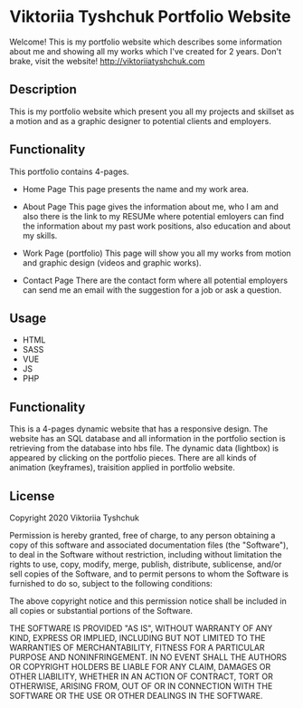 # Viktoriia Tyshchuk Portfolio Website
Welcome! This is my portfolio website which describes some information about me and showing all my works which I've created for 2 years. Don't brake, visit the website!
http://viktoriiatyshchuk.com

## Description
This is my portfolio website which present you all my projects and skillset as a motion and as a graphic designer to potential clients and employers. 

## Functionality
This portfolio contains 4-pages.

- Home Page
 This page presents the name and my work area.
 
- About Page
This page gives the information about me, who I am and also there is the link to my RESUMe where potential emloyers can find the information about my past work positions, also education and about my skills.

- Work Page (portfolio)
This page will show you all my works from motion and graphic design (videos and graphic works).

- Contact Page
There are the contact form where all potential employers can send me an email with the suggestion for a job or ask a question.

## Usage
- HTML
- SASS
- VUE
- JS
- PHP

## Functionality
This is a 4-pages dynamic website that has a responsive design.
The website has an SQL database and all information in the portfolio section is retrieving from the database into hbs file. The dynamic data (lightbox) is appeared by clicking on the portfolio pieces. There are all kinds of animation (keyframes), traisition applied in portfolio website.

## License
Copyright 2020 Viktoriia Tyshchuk

Permission is hereby granted, free of charge, to any person obtaining a copy of this software and associated documentation files (the "Software"), to deal in the Software without restriction, including without limitation the rights to use, copy, modify, merge, publish, distribute, sublicense, and/or sell copies of the Software, and to permit persons to whom the Software is furnished to do so, subject to the following conditions:

The above copyright notice and this permission notice shall be included in all copies or substantial portions of the Software.

THE SOFTWARE IS PROVIDED "AS IS", WITHOUT WARRANTY OF ANY KIND, EXPRESS OR IMPLIED, INCLUDING BUT NOT LIMITED TO THE WARRANTIES OF MERCHANTABILITY, FITNESS FOR A PARTICULAR PURPOSE AND NONINFRINGEMENT. IN NO EVENT SHALL THE AUTHORS OR COPYRIGHT HOLDERS BE LIABLE FOR ANY CLAIM, DAMAGES OR OTHER LIABILITY, WHETHER IN AN ACTION OF CONTRACT, TORT OR OTHERWISE, ARISING FROM, OUT OF OR IN CONNECTION WITH THE SOFTWARE OR THE USE OR OTHER DEALINGS IN THE SOFTWARE.
